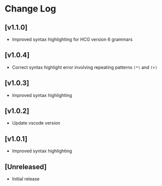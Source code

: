 # Change Log

## [v1.1.0]

- Improved syntax highlighting for HCG version 6 grammars

## [v1.0.4]

- Correct syntax highlight error involving repeating patterns `(*)` and `(+)`

## [v1.0.3]

- Improved syntax highlighting 

## [v1.0.2]

- Update vscode version

## [v1.0.1]

- Improved syntax highlighting 

## [Unreleased]

- Initial release